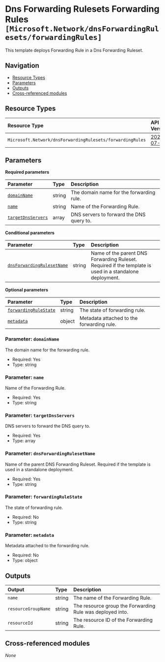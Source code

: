 # Dns Forwarding Rulesets Forwarding Rules `[Microsoft.Network/dnsForwardingRulesets/forwardingRules]`

This template deploys Forwarding Rule in a Dns Forwarding Ruleset.

## Navigation

- [Resource Types](#Resource-Types)
- [Parameters](#Parameters)
- [Outputs](#Outputs)
- [Cross-referenced modules](#Cross-referenced-modules)

## Resource Types

| Resource Type | API Version |
| :-- | :-- |
| `Microsoft.Network/dnsForwardingRulesets/forwardingRules` | [2022-07-01](https://learn.microsoft.com/en-us/azure/templates/Microsoft.Network/2022-07-01/dnsForwardingRulesets/forwardingRules) |

## Parameters

**Required parameters**

| Parameter | Type | Description |
| :-- | :-- | :-- |
| [`domainName`](#parameter-domainname) | string | The domain name for the forwarding rule. |
| [`name`](#parameter-name) | string | Name of the Forwarding Rule. |
| [`targetDnsServers`](#parameter-targetdnsservers) | array | DNS servers to forward the DNS query to. |

**Conditional parameters**

| Parameter | Type | Description |
| :-- | :-- | :-- |
| [`dnsForwardingRulesetName`](#parameter-dnsforwardingrulesetname) | string | Name of the parent DNS Forwarding Ruleset. Required if the template is used in a standalone deployment. |

**Optional parameters**

| Parameter | Type | Description |
| :-- | :-- | :-- |
| [`forwardingRuleState`](#parameter-forwardingrulestate) | string | The state of forwarding rule. |
| [`metadata`](#parameter-metadata) | object | Metadata attached to the forwarding rule. |

### Parameter: `domainName`

The domain name for the forwarding rule.

- Required: Yes
- Type: string

### Parameter: `name`

Name of the Forwarding Rule.

- Required: Yes
- Type: string

### Parameter: `targetDnsServers`

DNS servers to forward the DNS query to.

- Required: Yes
- Type: array

### Parameter: `dnsForwardingRulesetName`

Name of the parent DNS Forwarding Ruleset. Required if the template is used in a standalone deployment.

- Required: Yes
- Type: string

### Parameter: `forwardingRuleState`

The state of forwarding rule.

- Required: No
- Type: string

### Parameter: `metadata`

Metadata attached to the forwarding rule.

- Required: No
- Type: object


## Outputs

| Output | Type | Description |
| :-- | :-- | :-- |
| `name` | string | The name of the Forwarding Rule. |
| `resourceGroupName` | string | The resource group the Forwarding Rule was deployed into. |
| `resourceId` | string | The resource ID of the Forwarding Rule. |

## Cross-referenced modules

_None_
